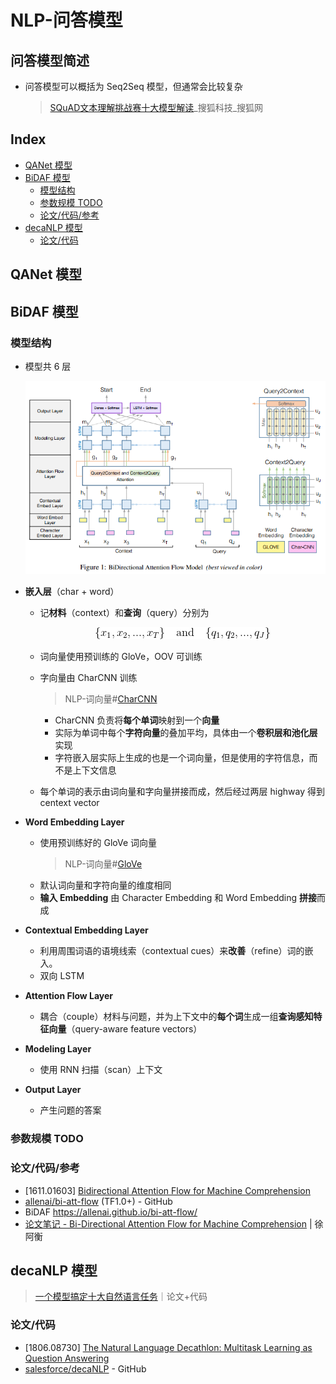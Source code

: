 NLP-问答模型
===

问答模型简述
---
- 问答模型可以概括为 Seq2Seq 模型，但通常会比较复杂
  > [SQuAD文本理解挑战赛十大模型解读](https://www.sohu.com/a/216468593_500659)_搜狐科技_搜狐网 

Index
---
<!-- TOC -->

- [QANet 模型](#qanet-模型)
- [BiDAF 模型](#bidaf-模型)
  - [模型结构](#模型结构)
  - [参数规模 TODO](#参数规模-todo)
  - [论文/代码/参考](#论文代码参考)
- [decaNLP 模型](#decanlp-模型)
  - [论文/代码](#论文代码)

<!-- /TOC -->

## QANet 模型

## BiDAF 模型

### 模型结构
- 模型共 6 层
  <div align="center"><img src="../assets/TIM截图20180808232139.png" height="" /></div>

- **嵌入层**（char + word）
  - 记**材料**（context）和**查询**（query）分别为
    <div align="center"><a href="http://www.codecogs.com/eqnedit.php?latex=\{x_1,x_2,...,x_T\}\quad\text{and}\quad\{q_1,q_2,...,q_J\}"><img src="../assets/公式_20180810211954.png" height="" /></a></div>

  - 词向量使用预训练的 GloVe，OOV 可训练
  - 字向量由 CharCNN 训练
    > NLP-词向量#[CharCNN](./NLP-词向量.md#charcnn-字向量)
    - CharCNN 负责将**每个单词**映射到一个**向量**
    - 实际为单词中每个**字符向量**的叠加平均，具体由一个**卷积层和池化层**实现
    - 字符嵌入层实际上生成的也是一个词向量，但是使用的字符信息，而不是上下文信息
  - 每个单词的表示由词向量和字向量拼接而成，然后经过两层 highway 得到 centext vector 
- **Word Embedding Layer**
  - 使用预训练好的 GloVe 词向量
    > NLP-词向量#[GloVe](./NLP-词向量.md#glove)
  - 默认词向量和字符向量的维度相同
  - **输入 Embedding** 由 Character Embedding 和 Word Embedding **拼接**而成
- **Contextual Embedding Layer**
  - 利用周围词语的语境线索（contextual cues）来**改善**（refine）词的嵌入。
  - 双向 LSTM
- **Attention Flow Layer**
  - 耦合（couple）材料与问题，并为上下文中的**每个词**生成一组**查询感知特征向量**（query-aware feature vectors）
- **Modeling Layer**
  - 使用 RNN 扫描（scan）上下文
- **Output Layer**
  - 产生问题的答案

### 参数规模 TODO


### 论文/代码/参考
- [1611.01603] [Bidirectional Attention Flow for Machine Comprehension](https://arxiv.org/abs/1611.01603) 
- [allenai/bi-att-flow](https://github.com/allenai/bi-att-flow/tree/dev) (TF1.0+) - GitHub
- BiDAF https://allenai.github.io/bi-att-flow/
- [论文笔记 - Bi-Directional Attention Flow for Machine Comprehension](http://www.shuang0420.com/2018/04/01/论文笔记%20-%20Bi-Directional%20Attention%20Flow%20for%20Machine%20Comprehension/) | 徐阿衡 

## decaNLP 模型
> [一个模型搞定十大自然语言任务](https://www.toutiao.com/i6569393480089469454)｜论文+代码 

### 论文/代码
- [1806.08730] [The Natural Language Decathlon: Multitask Learning as Question Answering](https://arxiv.org/abs/1806.08730) 
- [salesforce/decaNLP](https://github.com/salesforce/decaNLP) - GitHub
